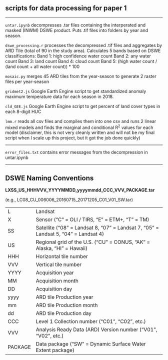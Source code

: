## scripts for data processing for paper 1

---

`untar.ipynb` decompresses .tar files containing the interperated and masked (INWM) DSWE product. Puts .tif files into folders by year and season.

`dswe_processing.r` processes the decompressed .tif files and aggregates by ARD Tile (total of 90 in the study area). Calculates 5 bands based on DSWE classifications: 
          Band 1: high confidence water count
          Band 2: any water count
          Band 3: land count
          Band 4: cloud count
          Band 5: (high water count / (land count + all water count)) * 100

`mosaic.py` merges 45 ARD tiles from the year-season to generate 2 raster files per year-season

`gridmet2.js` Google Earth Engine script to get standardized anomaly maximum temperature data for each season in 2018.

`cld_GEE.js` Google Earth Engine script to get percent of land cover types in each 8-digit HUC

`lmm.r` reads all csv files and compiles them into one csv and runs 2 linear mixed models and finds the marginal and conditional R<sup>2</sup> values for each model (disclaimer, this is not very cleanly written and will not be my final script when I scale up this project, but it got the job done quickly)

---

`error_files.txt` contains error messages from the decompression in untar.ipynb

---

## DSWE Naming Conventions
**LXSS_US_HHHVVV_YYYYMMDD_yyyymmdd_CCC_VVV_PACKAGE.tar**

(e.g., LC08_CU_006006_20160715_20171205_C01_V01_SW.tar)

|   |   |
| - | ------- |
| L | Landsat |
| X | Sensor (“C” = OLI / TIRS, “E” = ETM+, “T” = TM) |
| SS | Satellite (“08” = Landsat 8, “07” = Landsat 7, “05” = Landsat 5, “04” = Landsat 4) |
| US | Regional grid of the U.S. (“CU” = CONUS, “AK” = Alaska, “HI” = Hawaii)| 
| HHH | Horizontal tile number
| VVV | Vertical tile number
| YYYY | Acquisition year
| MM | Acquisition month
| DD | Acquisition day
| yyyy | ARD tile Production year
| mm | ARD tile Production month
| dd | ARD tile Production day
| CCC | Level 1 Collection number (“C01”, “C02”, etc.)
| VVV | Analysis Ready Data (ARD) Version number (“V01”, “V02”, etc.)
| PACKAGE | Data package (“SW” = Dynamic Surface Water Extent package)
